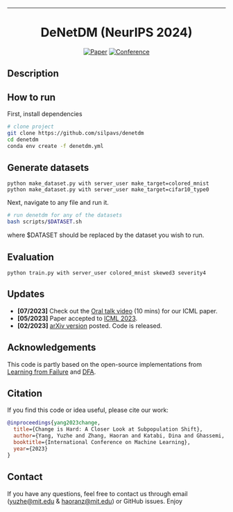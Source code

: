 
---

<div align="center">    
 
# DeNetDM (NeurIPS 2024)     

[![Paper](http://img.shields.io/badge/paper-arxiv.1001.2234-B31B1B.svg)](https://www.nature.com/articles/nature14539)
[![Conference](http://img.shields.io/badge/NeurIPS-2024-4b44ce.svg)](https://papers.nips.cc/book/advances-in-neural-information-processing-systems-31-2018)  
<!--
ARXIV   
[![Paper](http://img.shields.io/badge/arxiv-math.co:1480.1111-B31B1B.svg)](https://arxiv.org/abs/2403.19863)
 
Conference   
-->   
</div>
 
## Description   


## How to run   
First, install dependencies   
```bash
# clone project   
git clone https://github.com/silpavs/denetdm  
cd denetdm
conda env create -f denetdm.yml

 ```   
## Generate datasets
```
python make_dataset.py with server_user make_target=colored_mnist
python make_dataset.py with server_user make_target=cifar10_type0
```
 Next, navigate to any file and run it.   
 ```bash
# run denetdm for any of the datasets 
bash scripts/$DATASET.sh
```
where $DATASET should be replaced by the dataset you wish to run.



## Evaluation
```
python train.py with server_user colored_mnist skewed3 severity4
```

## Updates
- __[07/2023]__ Check out the [Oral talk video](https://www.youtube.com/watch?v=WiSrCWAAUNI) (10 mins) for our ICML paper.
- __[05/2023]__ Paper accepted to [ICML 2023](https://icml.cc/Conferences/2023).
- __[02/2023]__ [arXiv version](https://arxiv.org/abs/2302.12254) posted. Code is released.


## Acknowledgements
This code is partly based on the open-source implementations from [Learning from Failure](https://github.com/alinlab/LfF) and [DFA](https://github.com/kakaoenterprise/Learning-Debiased-Disentangled).


## Citation
If you find this code or idea useful, please cite our work:
```bib
@inproceedings{yang2023change,
  title={Change is Hard: A Closer Look at Subpopulation Shift},
  author={Yang, Yuzhe and Zhang, Haoran and Katabi, Dina and Ghassemi, Marzyeh},
  booktitle={International Conference on Machine Learning},
  year={2023}
}
```


## Contact
If you have any questions, feel free to contact us through email (yuzhe@mit.edu & haoranz@mit.edu) or GitHub issues. Enjoy
